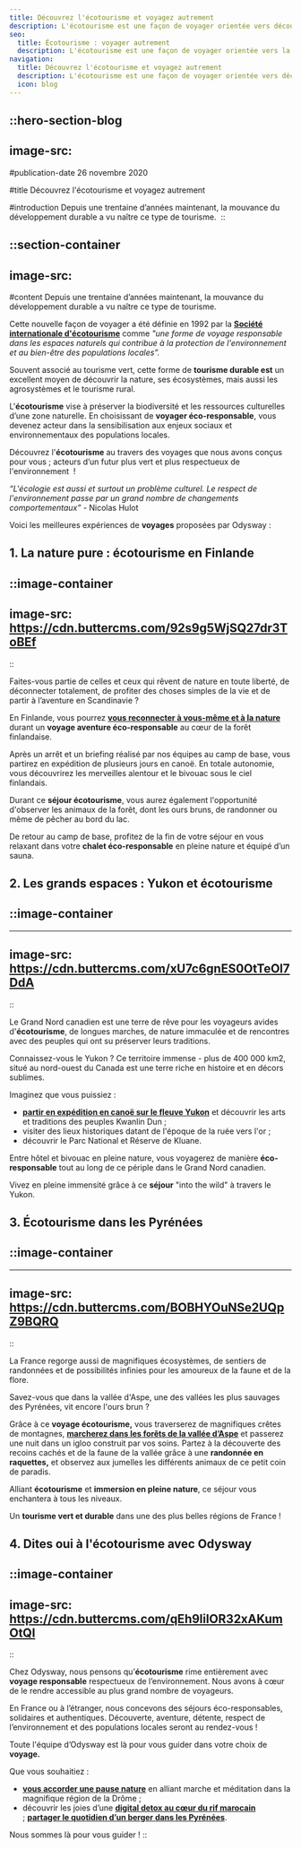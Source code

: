 ```yaml
---
title: Découvrez l'écotourisme et voyagez autrement
description: L'écotourisme est une façon de voyager orientée vers découverte de la nature, dans le respect de l'environnement et de la culture locale - le voyage parfait !
seo:
  title: Écotourisme : voyager autrement
  description: L'écotourisme est une façon de voyager orientée vers la découverte de la nature, dans le respect de l'environnement et de la culture locale - le voyage parfait !
navigation:
  title: Découvrez l'écotourisme et voyagez autrement
  description: L'écotourisme est une façon de voyager orientée vers découverte de la nature, dans le respect de l'environnement et de la culture locale - le voyage parfait !
  icon: blog
---
```


::hero-section-blog
---
image-src: 
---
#publication-date
26 novembre 2020

#title
Découvrez l'écotourisme et voyagez autrement

#introduction
Depuis une trentaine d’années maintenant, la mouvance du développement durable a vu naître ce type de tourisme. 
::

::section-container
---
image-src: 
---
#content
Depuis une trentaine d’années maintenant, la mouvance du développement durable a vu naître ce type de tourisme. 

Cette nouvelle façon de voyager a été définie en 1992 par la [**Société internationale d'écotourisme**](https://ecotourism.org/) comme _"une forme de voyage responsable dans les espaces naturels qui contribue à la protection de l'environnement et au bien-être des populations locales”._

Souvent associé au tourisme vert, cette forme de **tourisme durable est** un excellent moyen de découvrir la nature, ses écosystèmes, mais aussi les agrosystèmes et le tourisme rural.

L'**écotourisme** vise à préserver la biodiversité et les ressources culturelles d’une zone naturelle. En choisissant de **voyager éco-responsable**, vous devenez acteur dans la sensibilisation aux enjeux sociaux et environnementaux des populations locales.

Découvrez l'**écotourisme** au travers des voyages que nous avons conçus pour vous ; acteurs d’un futur plus vert et plus respectueux de l'environnement  !

_“L'écologie est aussi et surtout un problème culturel. Le respect de l'environnement passe par un grand nombre de changements comportementaux”_ - Nicolas Hulot

Voici les meilleures expériences de **voyages** proposées par Odysway :

## **1\. La nature pure : écotourisme en Finlande**

::image-container
---
image-src: https://cdn.buttercms.com/92s9g5WjSQ27dr3ToBEf
---
::

Faites-vous partie de celles et ceux qui rêvent de nature en toute liberté, de déconnecter totalement, de profiter des choses simples de la vie et de partir à l’aventure en Scandinavie ?

En Finlande, vous pourrez [**vous reconnecter à vous-même et à la nature**](https://odysway.com/voyages/reconnexion-nature-finlande?utm_source=SEO&utm_medium=thematique&utm_campaign=ecotourisme) durant un **voyage aventure éco-responsable** au cœur de la forêt finlandaise.

Après un arrêt et un briefing réalisé par nos équipes au camp de base, vous partirez en expédition de plusieurs jours en canoë. En totale autonomie, vous découvrirez les merveilles alentour et le bivouac sous le ciel finlandais.

Durant ce **séjour écotourisme**, vous aurez également l'opportunité d'observer les animaux de la forêt, dont les ours bruns, de randonner ou même de pêcher au bord du lac.

De retour au camp de base, profitez de la fin de votre séjour en vous relaxant dans votre **chalet éco-responsable** en pleine nature et équipé d’un sauna.

## 2\. Les grands espaces : Yukon et écotourisme

## ::image-container
---
image-src: https://cdn.buttercms.com/xU7c6gnES0OtTeOl7DdA
---
::

Le Grand Nord canadien est une terre de rêve pour les voyageurs avides d'**écotourisme**, de longues marches, de nature immaculée et de rencontres avec des peuples qui ont su préserver leurs traditions.

Connaissez-vous le Yukon ? Ce territoire immense - plus de 400 000 km2, situé au nord-ouest du Canada est une terre riche en histoire et en décors sublimes. 

Imaginez que vous puissiez :

*   [**partir en expédition en canoë sur le fleuve Yukon**](https://odysway.com/voyages/voyage-nature-canada-yukon?utm_source=SEO&utm_medium=thematique&utm_campaign=ecotourisme) et découvrir les arts et traditions des peuples Kwanlin Dun ;
*   visiter des lieux historiques datant de l'époque de la ruée vers l'or ;
*   découvrir le Parc National et Réserve de Kluane.

Entre hôtel et bivouac en pleine nature, vous voyagerez de manière **éco-responsable** tout au long de ce périple dans le Grand Nord canadien.

Vivez en pleine immensité grâce à ce **séjour** "into the wild" à travers le Yukon.

## 3\. Écotourisme dans les Pyrénées

## ::image-container
---
image-src: https://cdn.buttercms.com/BOBHYOuNSe2UQpZ9BQRQ
---
::

La France regorge aussi de magnifiques écosystèmes, de sentiers de randonnées et de possibilités infinies pour les amoureux de la faune et de la flore.

Savez-vous que dans la vallée d'Aspe, une des vallées les plus sauvages des Pyrénées, vit encore l'ours brun ?

Grâce à ce **voyage écotourisme,** vous traverserez de magnifiques crêtes de montagnes, [**marcherez dans les forêts de la vallée d’Aspe**](https://odysway.com/voyages/sejour-montagne-marche-pyrenees?utm_source=SEO&utm_medium=thematique&utm_campaign=ecotourisme) et passerez une nuit dans un igloo construit par vos soins. Partez à la découverte des recoins cachés et de la faune de la vallée grâce à une **randonnée en raquettes,** et observez aux jumelles les différents animaux de ce petit coin de paradis.

Alliant **écotourisme** et **immersion en pleine nature**, ce séjour vous enchantera à tous les niveaux.

Un **tourisme vert et durable** dans une des plus belles régions de France !

## 4\. Dites oui à l'écotourisme avec Odysway

::image-container
---
image-src: https://cdn.buttercms.com/qEh9liIOR32xAKumOtQI
---
::

Chez Odysway, nous pensons qu’**écotourisme** rime entièrement avec **voyage responsable** respectueux de l’environnement. Nous avons à cœur de le rendre accessible au plus grand nombre de voyageurs.

En France ou à l’étranger, nous concevons des séjours éco-responsables, solidaires et authentiques. Découverte, aventure, détente, respect de l’environnement et des populations locales seront au rendez-vous !

Toute l'équipe d’Odysway est là pour vous guider dans votre choix de **voyage.**

Que vous souhaitiez :

*   [**vous accorder une pause nature**](https://odysway.com/voyages/marche-ane-meditation-france?utm_source=SEO&utm_medium=thematique&utm_campaign=ecotourisme) en alliant marche et méditation dans la magnifique région de la Drôme ; 
*   découvrir les joies d’une [**digital detox au cœur du rif marocain**](https://odysway.com/voyages/digital-detox-maroc?utm_source=SEO&utm_medium=thematique&utm_campaign=ecotourisme) ; [**partager le quotidien d’un berger dans les Pyrénées**](https://odysway.com/voyages/sejour-berger-bearn?utm_source=SEO&utm_medium=thematique&utm_campaign=ecotourisme). 

Nous sommes là pour vous guider !
::
